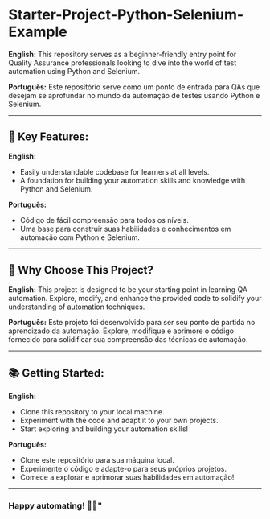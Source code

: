 # Starter-Project-Python-Selenium-Example

**English:**
This repository serves as a beginner-friendly entry point for Quality Assurance professionals looking to dive into the world of test automation using Python and Selenium.

**Português:**
Este repositório serve como um ponto de entrada para QAs que desejam se aprofundar no mundo da automação de testes usando Python e Selenium.

---

## 🔧 Key Features:
**English:**
- Easily understandable codebase for learners at all levels.
- A foundation for building your automation skills and knowledge with Python and Selenium.

**Português:**
- Código de fácil compreensão para todos os níveis.
- Uma base para construir suas habilidades e conhecimentos em automação com Python e Selenium.

---

## 🎯 Why Choose This Project?
**English:**
This project is designed to be your starting point in learning QA automation. Explore, modify, and enhance the provided code to solidify your understanding of automation techniques.

**Português:**
Este projeto foi desenvolvido para ser seu ponto de partida no aprendizado da automação. Explore, modifique e aprimore o código fornecido para solidificar sua compreensão das técnicas de automação.

---

## 📚 Getting Started:

**English:**
- Clone this repository to your local machine.
- Experiment with the code and adapt it to your own projects.
- Start exploring and building your automation skills!

**Português:**
- Clone este repositório para sua máquina local.
- Experimente o código e adapte-o para seus próprios projetos.
- Comece a explorar e aprimorar suas habilidades em automação!

---

### Happy automating! 🤖✨"
